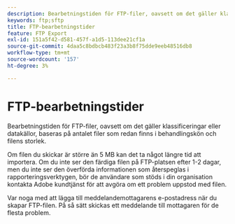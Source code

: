 ```yaml
---
description: Bearbetningstiden för FTP-filer, oavsett om det gäller klassificeringar eller datakällor, baseras på antalet filer som redan finns i behandlingskön och filens storlek.
keywords: ftp;sftp
title: FTP-bearbetningstider
feature: FTP Export
exl-id: 151a5f42-d581-457f-a1d5-113dee21cf1a
source-git-commit: 4daa5c8bdbcb483f23a3b8f75dde9eeb48516db8
workflow-type: tm+mt
source-wordcount: '157'
ht-degree: 3%

---
```


# FTP-bearbetningstider

Bearbetningstiden för FTP-filer, oavsett om det gäller klassificeringar eller datakällor, baseras på antalet filer som redan finns i behandlingskön och filens storlek.

Om filen du skickar är större än 5 MB kan det ta något längre tid att importera. Om du inte ser den färdiga filen på FTP-platsen efter 1-2 dagar, men du inte ser den överförda informationen som återspeglas i rapporteringsverktygen, bör de användare som stöds i din organisation kontakta Adobe kundtjänst för att avgöra om ett problem uppstod med filen.

Var noga med att lägga till meddelandemottagarens e-postadress när du skapar FTP-filen. På så sätt skickas ett meddelande till mottagaren för de flesta problem.
